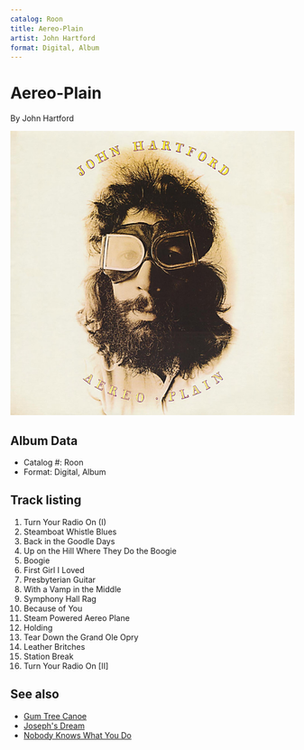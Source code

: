 ```yaml
---
catalog: Roon
title: Aereo-Plain
artist: John Hartford
format: Digital, Album
---
```


# Aereo-Plain

By John Hartford

![](../../assets/albumcovers/John_Hartford-Aereo-Plain.png)

## Album Data

- Catalog #: Roon
- Format: Digital, Album


## Track listing


1. Turn Your Radio On (I)
2. Steamboat Whistle Blues
3. Back in the Goodle Days
4. Up on the Hill Where They Do the Boogie
5. Boogie
6. First Girl I Loved
7. Presbyterian Guitar
8. With a Vamp in the Middle
9. Symphony Hall Rag
10. Because of You
11. Steam Powered Aereo Plane
12. Holding
13. Tear Down the Grand Ole Opry
14. Leather Britches
15. Station Break
16. Turn Your Radio On [II]


## See also

- [Gum Tree Canoe](Gum_Tree_Canoe.md)
- [Joseph's Dream](Josephs_Dream.md)
- [Nobody Knows What You Do](Nobody_Knows_What_You_Do.md)
